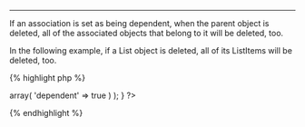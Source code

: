 ---
If an association is set as being dependent, when the parent object is deleted, all of the associated objects that belong to it will be deleted, too.

In the following example, if a List object is deleted, all of its ListItems will be deleted, too.

{% highlight php %}
<?php
class List extends MvcModel {

  var $has_many = array(
    'ListItem' => array(
      'dependent' => true
    )
  );

}
?>
{% endhighlight %}